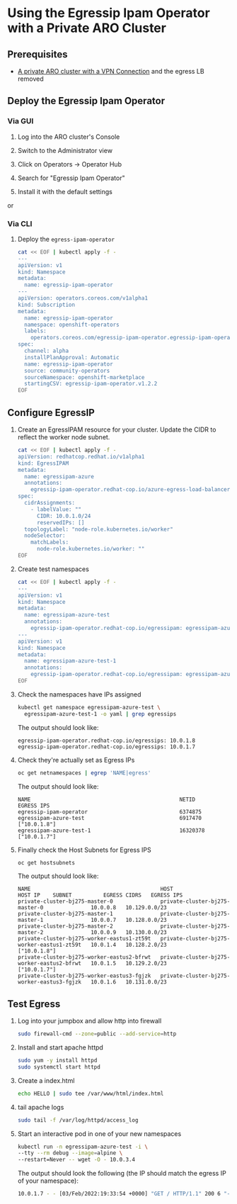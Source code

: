 # Using the Egressip Ipam Operator with a Private ARO Cluster

## Prerequisites

* [A private ARO cluster with a VPN Connection](./private-cluster) and the egress LB removed


## Deploy the Egressip Ipam Operator

### Via GUI

1. Log into the ARO cluster's Console

1. Switch to the Administrator view

1. Click on Operators -> Operator Hub

1. Search for "Egressip Ipam Operator"

1. Install it with the default settings

or

### Via CLI

1. Deploy the `egress-ipam-operator`

   ```bash
   cat << EOF | kubectl apply -f -
   ---
   apiVersion: v1
   kind: Namespace
   metadata:
     name: egressip-ipam-operator
   ---
   apiVersion: operators.coreos.com/v1alpha1
   kind: Subscription
   metadata:
     name: egressip-ipam-operator
     namespace: openshift-operators
     labels:
       operators.coreos.com/egressip-ipam-operator.egressip-ipam-operator: ''
   spec:
     channel: alpha
     installPlanApproval: Automatic
     name: egressip-ipam-operator
     source: community-operators
     sourceNamespace: openshift-marketplace
     startingCSV: egressip-ipam-operator.v1.2.2
   EOF
   ```

## Configure EgressIP

1. Create an EgressIPAM resource for your cluster.  Update the CIDR to reflect the worker node subnet.

   ```bash
   cat << EOF | kubectl apply -f -
   apiVersion: redhatcop.redhat.io/v1alpha1
   kind: EgressIPAM
   metadata:
     name: egressipam-azure
     annotations:
       egressip-ipam-operator.redhat-cop.io/azure-egress-load-balancer: none
   spec:
     cidrAssignments:
       - labelValue: ""
         CIDR: 10.0.1.0/24
         reservedIPs: []
     topologyLabel: "node-role.kubernetes.io/worker"
     nodeSelector:
       matchLabels:
         node-role.kubernetes.io/worker: ""
   EOF
   ```

1. Create test namespaces

   ```bash
   cat << EOF | kubectl apply -f -
   ---
   apiVersion: v1
   kind: Namespace
   metadata:
     name: egressipam-azure-test
     annotations:
       egressip-ipam-operator.redhat-cop.io/egressipam: egressipam-azure
   ---
   apiVersion: v1
   kind: Namespace
   metadata:
     name: egressipam-azure-test-1
     annotations:
       egressip-ipam-operator.redhat-cop.io/egressipam: egressipam-azure
   EOF
   ```

1. Check the namespaces have IPs assigned

   ```bash
   kubectl get namespace egressipam-azure-test \
     egressipam-azure-test-1 -o yaml | grep egressips
   ```

    The output should look like:

   ```
   egressip-ipam-operator.redhat-cop.io/egressips: 10.0.1.8
   egressip-ipam-operator.redhat-cop.io/egressips: 10.0.1.7
   ```

1. Check they're actually set as Egress IPs

   ```bash
   oc get netnamespaces | egrep 'NAME|egress'
   ```

   The output should look like:

   ```
   NAME                                               NETID      EGRESS IPS
   egressip-ipam-operator                             6374875
   egressipam-azure-test                              6917470    ["10.0.1.8"]
   egressipam-azure-test-1                            16320378   ["10.0.1.7"]
   ```

1. Finally check the Host Subnets for Egress IPS

   ```bash
   oc get hostsubnets
   ```

    The output should look like:

   ```
   NAME                                         HOST                                         HOST IP    SUBNET          EGRESS CIDRS   EGRESS IPS
   private-cluster-bj275-master-0               private-cluster-bj275-master-0               10.0.0.8   10.129.0.0/23
   private-cluster-bj275-master-1               private-cluster-bj275-master-1               10.0.0.7   10.128.0.0/23
   private-cluster-bj275-master-2               private-cluster-bj275-master-2               10.0.0.9   10.130.0.0/23
   private-cluster-bj275-worker-eastus1-zt59t   private-cluster-bj275-worker-eastus1-zt59t   10.0.1.4   10.128.2.0/23                  ["10.0.1.8"]
   private-cluster-bj275-worker-eastus2-bfrwt   private-cluster-bj275-worker-eastus2-bfrwt   10.0.1.5   10.129.2.0/23                  ["10.0.1.7"]
   private-cluster-bj275-worker-eastus3-fgjzk   private-cluster-bj275-worker-eastus3-fgjzk   10.0.1.6   10.131.0.0/23
   ```

## Test Egress

1. Log into your jumpbox and allow http into firewall

   ```bash
   sudo firewall-cmd --zone=public --add-service=http
   ```

1. Install and start apache httpd

   ```bash
   sudo yum -y install httpd
   sudo systemctl start httpd
   ```

1. Create a index.html

   ```bash
   echo HELLO | sudo tee /var/www/html/index.html
   ```

1. tail apache logs

   ```bash
   sudo tail -f /var/log/httpd/access_log
   ```

1. Start an interactive pod in one of your new namespaces

   ```bash
   kubectl run -n egressipam-azure-test -i \
   --tty --rm debug --image=alpine \
   --restart=Never -- wget -O - 10.0.3.4
   ```

    The output should look the following (the IP should match the egress IP of your namespace):

   ```bash
   10.0.1.7 - - [03/Feb/2022:19:33:54 +0000] "GET / HTTP/1.1" 200 6 "-" "Wget"
   ```
